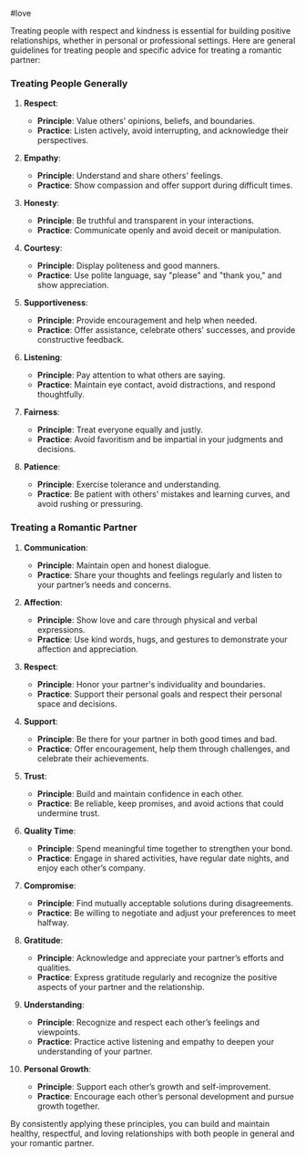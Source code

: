 #love 


Treating people with respect and kindness is essential for building positive relationships, whether in personal or professional settings. Here are general guidelines for treating people and specific advice for treating a romantic partner:

### **Treating People Generally**

1. **Respect**:
   - **Principle**: Value others' opinions, beliefs, and boundaries.
   - **Practice**: Listen actively, avoid interrupting, and acknowledge their perspectives.

2. **Empathy**:
   - **Principle**: Understand and share others' feelings.
   - **Practice**: Show compassion and offer support during difficult times.

3. **Honesty**:
   - **Principle**: Be truthful and transparent in your interactions.
   - **Practice**: Communicate openly and avoid deceit or manipulation.

4. **Courtesy**:
   - **Principle**: Display politeness and good manners.
   - **Practice**: Use polite language, say "please" and "thank you," and show appreciation.

5. **Supportiveness**:
   - **Principle**: Provide encouragement and help when needed.
   - **Practice**: Offer assistance, celebrate others' successes, and provide constructive feedback.

6. **Listening**:
   - **Principle**: Pay attention to what others are saying.
   - **Practice**: Maintain eye contact, avoid distractions, and respond thoughtfully.

7. **Fairness**:
   - **Principle**: Treat everyone equally and justly.
   - **Practice**: Avoid favoritism and be impartial in your judgments and decisions.

8. **Patience**:
   - **Principle**: Exercise tolerance and understanding.
   - **Practice**: Be patient with others' mistakes and learning curves, and avoid rushing or pressuring.

### **Treating a Romantic Partner**

1. **Communication**:
   - **Principle**: Maintain open and honest dialogue.
   - **Practice**: Share your thoughts and feelings regularly and listen to your partner’s needs and concerns.

2. **Affection**:
   - **Principle**: Show love and care through physical and verbal expressions.
   - **Practice**: Use kind words, hugs, and gestures to demonstrate your affection and appreciation.

3. **Respect**:
   - **Principle**: Honor your partner's individuality and boundaries.
   - **Practice**: Support their personal goals and respect their personal space and decisions.

4. **Support**:
   - **Principle**: Be there for your partner in both good times and bad.
   - **Practice**: Offer encouragement, help them through challenges, and celebrate their achievements.

5. **Trust**:
   - **Principle**: Build and maintain confidence in each other.
   - **Practice**: Be reliable, keep promises, and avoid actions that could undermine trust.

6. **Quality Time**:
   - **Principle**: Spend meaningful time together to strengthen your bond.
   - **Practice**: Engage in shared activities, have regular date nights, and enjoy each other’s company.

7. **Compromise**:
   - **Principle**: Find mutually acceptable solutions during disagreements.
   - **Practice**: Be willing to negotiate and adjust your preferences to meet halfway.

8. **Gratitude**:
   - **Principle**: Acknowledge and appreciate your partner’s efforts and qualities.
   - **Practice**: Express gratitude regularly and recognize the positive aspects of your partner and the relationship.

9. **Understanding**:
   - **Principle**: Recognize and respect each other’s feelings and viewpoints.
   - **Practice**: Practice active listening and empathy to deepen your understanding of your partner.

10. **Personal Growth**:
    - **Principle**: Support each other’s growth and self-improvement.
    - **Practice**: Encourage each other’s personal development and pursue growth together.

By consistently applying these principles, you can build and maintain healthy, respectful, and loving relationships with both people in general and your romantic partner.